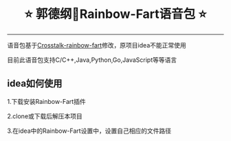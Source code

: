 <h1 align="center">
 ⭐️ 郭德纲🌈Rainbow-Fart语音包 ⭐️ 
</h1>


---
语音包基于[Crosstalk-rainbow-fart](https://github.com/Weidows/Crosstalk-rainbow-fart)修改，原项目idea不能正常使用

目前此语音包支持C/C++,Java,Python,Go,JavaScript等等语言

## idea如何使用

1.下载安装Rainbow-Fart插件

2.clone或下载后解压本项目

3.在idea中的Rainbow-Fart设置中，设置自己相应的文件路径
